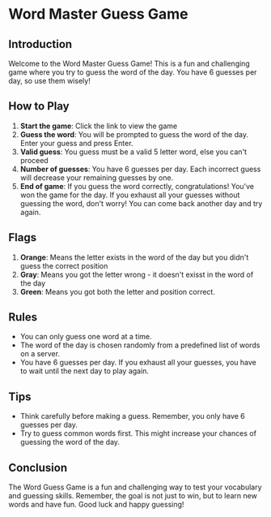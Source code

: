 # Word Master Guess Game

## Introduction

Welcome to the Word Master Guess Game! This is a fun and challenging game where you try to guess the word of the day. You have 6 guesses per day, so use them wisely!

## How to Play

1. **Start the game**: Click the link to view the game
2. **Guess the word**: You will be prompted to guess the word of the day. Enter your guess and press Enter.
3. **Valid guess**: You guess must be a valid 5 letter word, else you can't proceed
3. **Number of guesses**: You have 6 guesses per day. Each incorrect guess will decrease your remaining guesses by one.
4. **End of game**: If you guess the word correctly, congratulations! You've won the game for the day. If you exhaust all your guesses without guessing the word, don't worry! You can come back another day and try again.

## Flags

1. **Orange**: Means the letter exists in the word of the day but you didn't guess the correct position
2. **Gray**: Means you got the letter wrong - it doesn't exisst in the word of the day
3. **Green**: Means you got both the letter and position correct.

## Rules

- You can only guess one word at a time.
- The word of the day is chosen randomly from a predefined list of words on a server.
- You have 6 guesses per day. If you exhaust all your guesses, you have to wait until the next day to play again.

## Tips

- Think carefully before making a guess. Remember, you only have 6 guesses per day.
- Try to guess common words first. This might increase your chances of guessing the word of the day.

## Conclusion

The Word Guess Game is a fun and challenging way to test your vocabulary and guessing skills. Remember, the goal is not just to win, but to learn new words and have fun. Good luck and happy guessing!
